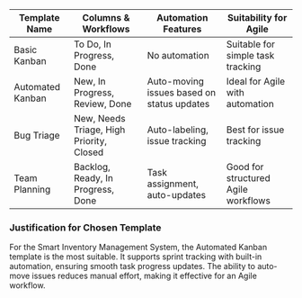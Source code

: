 | Template Name       | Columns & Workflows                   | Automation Features                          | Suitability for Agile |
|---------------------|--------------------------------------|---------------------------------------------|----------------------|
| Basic Kanban       | To Do, In Progress, Done            | No automation                              | Suitable for simple task tracking |
| Automated Kanban   | New, In Progress, Review, Done      | Auto-moving issues based on status updates | Ideal for Agile with automation |
| Bug Triage        | New, Needs Triage, High Priority, Closed | Auto-labeling, issue tracking            | Best for issue tracking |
| Team Planning      | Backlog, Ready, In Progress, Done   | Task assignment, auto-updates              | Good for structured Agile workflows |

### Justification for Chosen Template
For the Smart Inventory Management System, the Automated Kanban template is the most suitable. It supports sprint tracking with built-in automation, ensuring smooth task progress updates. The ability to auto-move issues reduces manual effort, making it effective for an Agile workflow.
